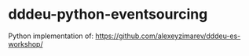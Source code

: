 # dddeu-python-eventsourcing

Python implementation of:
https://github.com/alexeyzimarev/dddeu-es-workshop/
